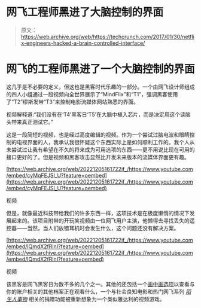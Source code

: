 # 网飞工程师黑进了大脑控制的界面

> 原文：<https://web.archive.org/web/https://techcrunch.com/2017/01/30/netflix-engineers-hacked-a-brain-controlled-interface/>

# 网飞的工程师黑进了一个大脑控制的界面

这几乎是不必要的定义，但这也是黑客时代乐趣的一部分。一个由网飞设计师组成的四人小组通过一段视频向全世界展示了“MindFlix”和“T1”，强调黑客使用了“T2”缪斯发带“T3”来控制电影流媒体网站熟悉的界面。

视频解释道:“我们没有在‘T4’黑客日‘T5’在大脑中植入芯片，而是决定用这个读脑头带来真正测试它。”

这是一段简短的视频，也是经过高度编辑的视频。作为一个尝试过脑电波和眼睛控制的电视界面的人，我承认我很怀疑这个东西实际上是如何顺利工作的。我个人从未尝试过让我有希望在不久的将来成为可用选项的东西——更不用说比现在可用的接口更好的了。但是视频和黑客攻击显然比开发未来版本的流媒体界面更有趣。

[https://web.archive.org/web/20221205161722if_/https://www.youtube.com/embed/cyMqFEJSI_U?feature=oembed](https://web.archive.org/web/20221205161722if_/https://www.youtube.com/embed/cyMqFEJSI_U?feature=oembed)

视频

但是，就像最近科技带给我们的许多东西一样，这项技术是在极度懒惰的情况下发展起来的。该项目附带的开玩笑视频由一位网飞用户主演，他懒得去寻找丢失的遥控器——当然，当人们放错耳机时会发生什么，这个问题还没有解决方案。

[https://web.archive.org/web/20221205161722if_/https://www.youtube.com/embed/lQmdX2fRlnI?feature=oembed](https://web.archive.org/web/20221205161722if_/https://www.youtube.com/embed/lQmdX2fRlnI?feature=oembed)

视频

该黑客是网飞黑客日为数不多的几个之一。其他的还包括一个[画中画选项](https://web.archive.org/web/20221205161722/https://www.youtube.com/watch?time_continue=6&v=UaEf85QkWNA)以查看与你的账户相关的其他档案正在观看什么，一个与社会良知电影和热门网飞系列 [*陌生人事物*](https://web.archive.org/web/20221205161722/https://www.youtube.com/watch?v=lQmdX2fRlnI) 相关的捐赠功能被重新想象为一个类似雅达利的视频游戏。